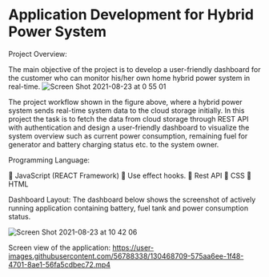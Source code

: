 # Application Development for Hybrid Power System
Project Overview: 

The main objective of the project is to develop a user-friendly dashboard for the customer who can monitor his/her own home hybrid power system in real-time.
![Screen Shot 2021-08-23 at 0 55 01](https://user-images.githubusercontent.com/56788338/130450746-b66d7c37-87e7-47f8-9db5-84565365d7cc.png)

The project workflow shown in the figure above, where a hybrid power system sends real-time system data to the cloud storage initially. In this project the task is to fetch the data from cloud storage through REST API with authentication and design a user-friendly dashboard to visualize the system overview such as current power consumption, remaining fuel for generator and battery charging status etc. to the system owner.

Programming Language:

	JavaScript (REACT Framework)
	Use effect hooks.
	Rest API
	CSS
	HTML


Dashboard Layout: The dashboard below shows the screenshot of actively running application containing battery, fuel tank and power consumption status.

![Screen Shot 2021-08-23 at 10 42 06](https://user-images.githubusercontent.com/56788338/130451409-4ecbb084-3199-474e-96ae-3d4aaf32b610.png)

Screen view of the application: 
https://user-images.githubusercontent.com/56788338/130468709-575aa6ee-1f48-4701-8ae1-56fa5cdbec72.mp4
